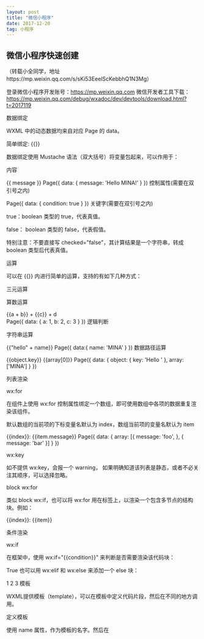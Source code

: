 ```yaml
---
layout: post
title: "微信小程序"
date: 2017-12-20   
tag: 小程序 
---
```


## 微信小程序快速创建

（转载小全同学，地址https://mp.weixin.qq.com/s/sKi53EeelScKebbhQ1N3Mg）

登录微信小程序开发账号：https://mp.weixin.qq.com
微信开发者工具下载：https://mp.weixin.qq.com/debug/wxadoc/dev/devtools/download.html?t=2017119


数据绑定

WXML 中的动态数据均来自对应 Page 的 data。

简单绑定: {{}}

数据绑定使用 Mustache 语法（双大括号）将变量包起来，可以作用于：


内容

<view> {{ message }} </view>
Page({
  data: {
    message: 'Hello MINA!'
  }
})
控制属性(需要在双引号之内)

<view wx:if="{{condition}}"> </view>
Page({
  data: {
    condition: true
  }
})
关键字(需要在双引号之内)

true：boolean 类型的 true，代表真值。

false： boolean 类型的 false，代表假值。

<checkbox checked="{{false}}"> </checkbox>
特别注意：不要直接写 checked="false"，其计算结果是一个字符串，转成 boolean 类型后代表真值。

运算

可以在 {{}} 内进行简单的运算，支持的有如下几种方式：

三元运算

<view hidden="{{flag ? true : false}}"> Hidden </view>
算数运算

<view> {{a + b}} + {{c}} + d </view>    
Page({
  data: {
    a: 1,
    b: 2,
    c: 3
  }
})
逻辑判断

<view wx:if="{{length > 5}}"> </view>
字符串运算

<view>{{"hello" + name}}</view>
Page({
  data:{
    name: 'MINA'
  }
})
数据路径运算

<view>{{object.key}} {{array[0]}}</view>
Page({
  data: {
    object: {
      key: 'Hello '
    },
    array: ['MINA']
  }
})

列表渲染

wx:for

在组件上使用 wx:for 控制属性绑定一个数组，即可使用数组中各项的数据重复渲染该组件。

默认数组的当前项的下标变量名默认为 index，数组当前项的变量名默认为 item

<view wx:for="{{array}}">
  {{index}}: {{item.message}}
</view>
Page({
  data: {
    array: [{
      message: 'foo',
    }, {
      message: 'bar'
    }]
  }
})

wx:key

如不提供 wx:key，会报一个 warning， 如果明确知道该列表是静态，或者不必关注其顺序，可以选择忽略。


block wx:for

类似 block wx:if，也可以将 wx:for 用在<block/>标签上，以渲染一个包含多节点的结构块。例如：

<block wx:for="{{[1, 2, 3]}}">
  <view> {{index}}: </view>
  <view> {{item}} </view>
</block>

条件渲染

wx:if

在框架中，使用 wx:if="{{condition}}" 来判断是否需要渲染该代码块：

<view wx:if="{{condition}}"> True </view>
也可以用 wx:elif 和 wx:else 来添加一个 else 块：

<view wx:if="{{length > 5}}"> 1 </view>
<view wx:elif="{{length > 2}}"> 2 </view>
<view wx:else> 3 </view>
模板

WXML提供模板（template），可以在模板中定义代码片段，然后在不同的地方调用。

定义模板

使用 name 属性，作为模板的名字。然后在<template/>内定义代码片段，如：

<!--
  index: int
  msg: string
  time: string
-->
<template name="msgItem">
  <view>
    <text> {{index}}: {{msg}} </text>
    <text> Time: {{time}} </text>
  </view>
</template>
使用模板

使用 is 属性，声明需要的使用的模板，然后将模板所需要的 data 传入，如：

<template is="msgItem" data="{{...item}}"/>
Page({
  data: {
    item: {
      index: 0,
      msg: 'this is a template',
      time: '2016-09-15'
    }
  }
})
is 属性可以使用 Mustache 语法，来动态决定具体需要渲染哪个模板：

<template name="odd">
  <view> odd </view>
</template>
<template name="even">
  <view> even </view>
</template>

<block wx:for="{{[1, 2, 3, 4, 5]}}">
    <template is="{{item % 2 == 0 ? 'even' : 'odd'}}"/>
</block>

事件处理

事件的使用方式

在组件中绑定一个事件处理函数。

如bindtap，当用户点击该组件的时候会在该页面对应的Page中找到相应的事件处理函数。

<view id="tapTest" data-hi="WeChat" bindtap="tapName"> Click me! </view>
在相应的Page定义中写上相应的事件处理函数，参数是event。

Page({
  tapName: function(event) {
    console.log(event)
  }
})
事件分类

WXML的事件列表：


类型	触发条件	最低版本
touchstart	手指触摸动作开始	
touchmove	手指触摸后移动	
touchcancel	手指触摸动作被打断，如来电提醒，弹窗	
touchend	手指触摸动作结束	
tap	手指触摸后马上离开	
longpress	手指触摸后，超过350ms再离开，如果指定了事件回调函数并触发了这个事件，tap事件将不被触发	1.5.0
longtap	手指触摸后，超过350ms再离开（推荐使用longpress事件代替）	
transitionend	会在 WXSS transition 或 wx.createAnimation 动画结束后触发	
animationstart	会在一个 WXSS animation 动画开始时触发	
animationiteration	会在一个 WXSS animation 一次迭代结束时触发	
animationend	会在一个 WXSS animation 动画完成时触发	

事件绑定方法

bind事件绑定不会阻止冒泡事件向上冒泡，catch事件绑定可以阻止冒泡事件向上冒泡。


引用公共页面

WXML 提供两种文件引用方式import和include。

import

import可以在该文件中使用目标文件定义的template，如：

在 item.wxml 中定义了一个叫item的template：

<!-- item.wxml -->
<template name="item">
  <text>{{text}}</text>
</template>
在 index.wxml 中引用了 item.wxml，就可以使用item模板：

<import src="item.wxml"/>
<template is="item" data="{{text: 'forbar'}}"/>
include

include 可以将目标文件除了 <template/> <wxs/> 外的整个代码引入，相当于是拷贝到 include 位置，如：

<!-- index.wxml -->
<include src="header.wxml"/>
<view> body </view>
<include src="footer.wxml"/>
<!-- header.wxml -->
<view> header </view>
<!-- footer.wxml -->
<view> footer </view>